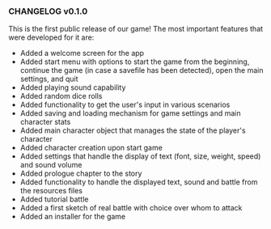 ### CHANGELOG v0.1.0

This is the first public release of our game! The most important features that were developed for it are:
- Added a welcome screen for the app
- Added start menu with options to start the game from the beginning, continue the game (in case a savefile has been detected), open the main settings, and quit
- Added playing sound capability
- Added random dice rolls
- Added functionality to get the user's input in various scenarios
- Added saving and loading mechanism for game settings and main character stats
- Added main character object that manages the state of the player's character
- Added character creation upon start game
- Added settings that handle the display of text (font, size, weight, speed) and sound volume
- Added prologue chapter to the story
- Added functionality to handle the displayed text, sound and battle from the resources files
- Added tutorial battle
- Added a first sketch of real battle with choice over whom to attack
- Added an installer for the game
